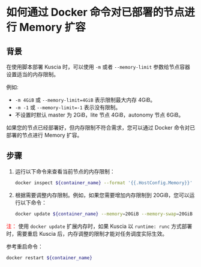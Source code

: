 # 如何通过 Docker 命令对已部署的节点进行 Memory 扩容

## 背景

在使用脚本部署 Kuscia 时，可以使用 `-m` 或者 `--memory-limit` 参数给节点容器设置适当的内存限制。

例如:
- `-m 4GiB` 或 `--memory-limit=4GiB` 表示限制最大内存 4GiB。
- `-m -1` 或 `--memory-limit=-1` 表示没有限制。
- 不设置时默认 master 为 2GiB，lite 节点 4GiB，autonomy 节点 6GiB。

如果您的节点已经部署好，但内存限制不符合需求，您可以通过 Docker 命令对已部署的节点进行 Memory 扩容。

## 步骤

1. 运行以下命令来查看当前节点的内存限制：

    ```bash
    docker inspect ${container_name} --format '{{.HostConfig.Memory}}'
    ```

2. 根据需要调整内存限制。例如，如果您需要增加内存限制到 20GiB，您可以运行以下命令：

    ```bash
    docker update ${container_name} --memory=20GiB --memory-swap=20GiB
    ```

<span style="color: red;">注：</span> 使用 `docker update` 扩展内存时，如果 Kuscia 以 `runtime: runc` 方式部署时，需要重启
Kuscia 后，内存调整的限制才能对任务调度实际生效。

参考重启命令：

```bash
docker restart ${container_name}
```